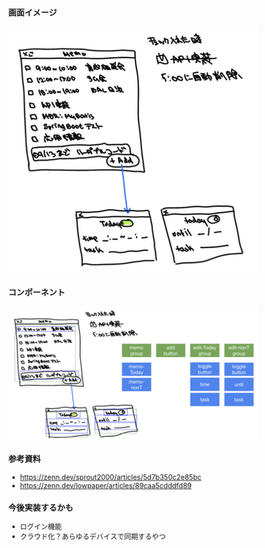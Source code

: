 ### 画面イメージ
![](gamen.jpeg)
### コンポーネント
![](componets-bunkatsu.png)
### 参考資料
- https://zenn.dev/sprout2000/articles/5d7b350c2e85bc
- https://zenn.dev/lowpaper/articles/89caa5cdddfd89
### 今後実装するかも
- ログイン機能
- クラウド化？あらゆるデバイスで同期するやつ